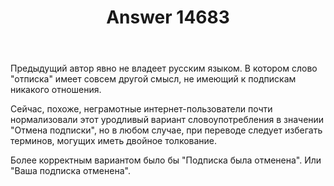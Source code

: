 ﻿---
title: "Answer 14683"
se.owner.user_id: 179379
se.owner.display_name: "Ипатьев"
se.owner.link: "https://ru.meta.stackoverflow.com/users/179379/%d0%98%d0%bf%d0%b0%d1%82%d1%8c%d0%b5%d0%b2"
se.answer_id: 14683
se.question_id: 14674
se.post_type: answer
se.is_accepted: False
---
<p>Предыдущий автор явно не владеет русским языком. В котором слово &quot;отписка&quot; имеет совсем другой смысл, не имеющий к подпискам никакого отношения.</p>
<p>Сейчас, похоже, неграмотные интернет-пользователи почти нормализовали этот уродливый вариант словоупотребления в значении &quot;Отмена подписки&quot;, но в любом случае, при переводе следует избегать терминов, могущих иметь двойное толкование.</p>
<p>Более корректным вариантом было бы &quot;Подписка была отменена&quot;. Или &quot;Ваша подписка отменена&quot;.</p>

